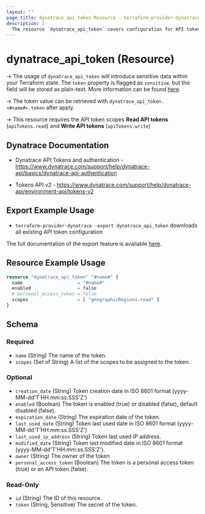 ```yaml
---
layout: ""
page_title: dynatrace_api_token Resource - terraform-provider-dynatrace"
description: |-
  The resource `dynatrace_api_token` covers configuration for API tokens
---
```


# dynatrace_api_token (Resource)

-> The usage of `dynatrace_api_token` will introduce sensitive data within your Terraform state. The `token` property is flagged as `sensitive`, but the field will be stored as plain-text. More information can be found [here](https://developer.hashicorp.com/terraform/language/state/sensitive-data).

-> The token value can be retrieved with `dynatrace_api_token.<#name#>.token` after apply.

-> This resource requires the API token scopes **Read API tokens** (`apiTokens.read`) and **Write API tokens** (`apiTokens.write`)

## Dynatrace Documentation

- Dynatrace API Tokens and authentication - https://www.dynatrace.com/support/help/dynatrace-api/basics/dynatrace-api-authentication

- Tokens API v2 - https://www.dynatrace.com/support/help/dynatrace-api/environment-api/tokens-v2

## Export Example Usage

- `terraform-provider-dynatrace -export dynatrace_api_token` downloads all existing API token configuration

The full documentation of the export feature is available [here](https://registry.terraform.io/providers/dynatrace-oss/dynatrace/latest/docs/guides/export-v2).

## Resource Example Usage

```terraform
resource "dynatrace_api_token" "#name#" {
  name                    = "#name#"
  enabled                 = false
  # personal_access_token = false
  scopes                  = [ "geographicRegions.read" ]
}
```

<!-- schema generated by tfplugindocs -->
## Schema

### Required

- `name` (String) The name of the token.
- `scopes` (Set of String) A list of the scopes to be assigned to the token.

### Optional

- `creation_date` (String) Token creation date in ISO 8601 format (yyyy-MM-dd'T'HH:mm:ss.SSS'Z')
- `enabled` (Boolean) The token is enabled (true) or disabled (false), default disabled (false).
- `expiration_date` (String) The expiration date of the token.
- `last_used_date` (String) Token last used date in ISO 8601 format (yyyy-MM-dd'T'HH:mm:ss.SSS'Z')
- `last_used_ip_address` (String) Token last used IP address.
- `modified_date` (String) Token last modified date in ISO 8601 format (yyyy-MM-dd'T'HH:mm:ss.SSS'Z').
- `owner` (String) The owner of the token
- `personal_access_token` (Boolean) The token is a personal access token (true) or an API token (false).

### Read-Only

- `id` (String) The ID of this resource.
- `token` (String, Sensitive) The secret of the token.
 